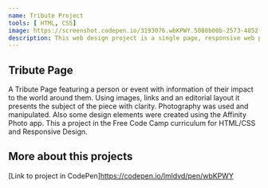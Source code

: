 ```yaml
---
name: Tribute Project
tools: [ HTML, CSS]
image: https://screenshot.codepen.io/3193076.wbKPWY.5080b00b-2573-4852-b8df-660bc994e3d2.png
description: This web design project is a single page, responsive web page which contains a written tribute to a person. It was made with HTML and CSS.
---
```


## Tribute Page

A Tribute Page featuring a person or event with information of their impact to the world around them. Using images, links and an editorial layout it presents the subject of the piece with clarity. Photography was used and manipulated. Also some design elements were created using the Affinity Photo app. This a project in the Free Code Camp curriculum for HTML/CSS and Responsive Design.

## More about this projects

[Link to project in CodePen]https://codepen.io/lmldvd/pen/wbKPWY
